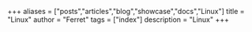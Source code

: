 +++
aliases = ["posts","articles","blog","showcase","docs","Linux"]
title = "Linux"
author = "Ferret"
tags = ["index"]
description = "Linux"
+++